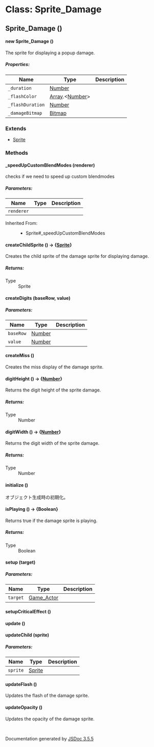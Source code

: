 # Class: Sprite_Damage

## Sprite_Damage ()

#### new Sprite_Damage ()

The sprite for displaying a popup damage.

##### Properties:

| Name | Type | Description |
| --- | --- | --- |
| `_duration` | [Number](Number.md) |  |
| `_flashColor` | [Array](Array.md).<[Number](Number.md)> |  |
| `_flashDuration` | [Number](Number.md) |  |
| `_damageBitmap` | [Bitmap](Bitmap.md) |  |

<dl>
</dl>

### Extends

* [Sprite](Sprite.md)

### Methods

#### _speedUpCustomBlendModes (renderer)

checks if we need to speed up custom blendmodes

##### Parameters:

| Name | Type | Description |
| --- | --- | --- |
| `renderer` |  |  |

<dl>
                <dt>Inherited From:</dt>
                <dd>
                    <ul>
                        <li>
                            <a>Sprite#_speedUpCustomBlendModes</a>
                        </li>
                    </ul>
                </dd>
            </dl>

#### createChildSprite () → {[Sprite](Sprite.md)}

Creates the child sprite of the damage sprite for displaying damage.
<dl>
</dl>

##### Returns:

<dl>
                <dt> Type </dt>
                <dd>
                    <span><a>Sprite</a></span>
                </dd>
            </dl>

#### createDigits (baseRow, value)

##### Parameters:

| Name | Type | Description |
| --- | --- | --- |
| `baseRow` | [Number](Number.md) |  |
| `value` | [Number](Number.md) |  |

<dl>
</dl>

#### createMiss ()

Creates the miss display of the damage sprite.
<dl>
</dl>

#### digitHeight () → {[Number](Number.md)}

Returns the digit height of the sprite damage.
<dl>
</dl>

##### Returns:

<dl>
                <dt> Type </dt>
                <dd>
                    <span><a>Number</a></span>
                </dd>
            </dl>

#### digitWidth () → {[Number](Number.md)}

Returns the digit width of the sprite damage.
<dl>
</dl>

##### Returns:

<dl>
                <dt> Type </dt>
                <dd>
                    <span><a>Number</a></span>
                </dd>
            </dl>

#### initialize ()

 オブジェクト生成時の初期化。
<dl>
</dl>

#### isPlaying () → {Boolean}

Returns true if the damage sprite is playing.
<dl>
</dl>

##### Returns:

<dl>
                <dt> Type </dt>
                <dd>
                    <span>Boolean</span>
                </dd>
            </dl>

#### setup (target)

##### Parameters:

| Name | Type | Description |
| --- | --- | --- |
| `target` | [Game_Actor](Game_Actor.md) |  |

<dl>
</dl>

#### setupCriticalEffect ()

<dl>
</dl>

#### update ()

<dl>
</dl>

#### updateChild (sprite)

##### Parameters:

| Name | Type | Description |
| --- | --- | --- |
| `sprite` | [Sprite](Sprite.md) |  |

<dl>
</dl>

#### updateFlash ()

Updates the flash of the damage sprite.
<dl>
</dl>

#### updateOpacity ()

Updates the opacity of the damage sprite.
<dl>
</dl>
 <br>

  Documentation generated by [JSDoc 3.5.5](https://github.com/jsdoc3/jsdoc)
